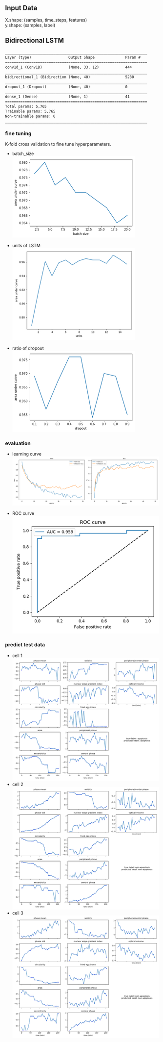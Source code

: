 ## Input Data

X.shape: (samples, time_steps, features)  
y.shape: (samples, label)  

## Bidirectional LSTM
```
_________________________________________________________________
Layer (type)                 Output Shape              Param #   
=================================================================
conv1d_1 (Conv1D)            (None, 33, 12)            444       
_________________________________________________________________
bidirectional_1 (Bidirection (None, 40)                5280      
_________________________________________________________________
dropout_1 (Dropout)          (None, 40)                0         
_________________________________________________________________
dense_1 (Dense)              (None, 1)                 41        
=================================================================
Total params: 5,765
Trainable params: 5,765
Non-trainable params: 0
_________________________________________________________________
```

### fine tuning

K-fold cross validation to fine tune hyperparameters.

* batch_size  
![](/images/lstmfinetunebatch.png)  

* units of LSTM  
![](/images/lstmfinetuneunits.png)  

* ratio of dropout  
![](/images/lstmfinetunedropout.png)  

### evaluation

* learning curve  
![](/images/loss.png)   

* ROC curve  
![](/images/roc.png)   



### predict test data
* cell 1
![](/images/c1.png)  
* cell 2
![](/images/c2.png)  
* cell 3
![](/images/c3.png)  



